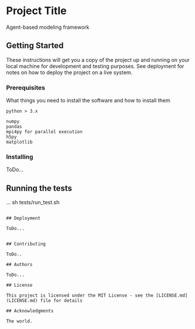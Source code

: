 # Project Title

Agent-based modeling framework

## Getting Started

These instructions will get you a copy of the project up and running on your local machine for development and testing purposes. 
See deployment for notes on how to deploy the project on a live system.

### Prerequisites

What things you need to install the software and how to install them

```
python > 3.x

numpy
pandas 
mpi4py for parallel execution
h5py
matplotlib
```

### Installing

ToDo...

## Running the tests

...
sh tests/run_test.sh

```

## Deployment

ToDo...


## Contributing

ToDo..

## Authors

ToDo...

## License

This project is licensed under the MIT License - see the [LICENSE.md](LICENSE.md) file for details

## Acknowledgments

The world.
